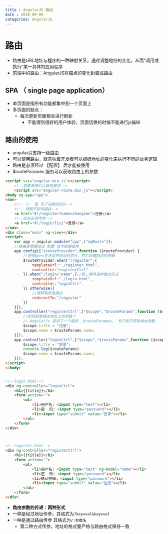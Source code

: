 ```yaml
---
title : AngularJS 路由
date : 2016-09-09
categories: AngularJS
---
```

# 路由
- 路由是URL地址与程序的一种映射关系，通过调整地址的变化，从而“调用或执行”某一具体的应用程序
- 前端中的路由：AngularJS将锚点的变化封装成路由
## SPA （ single page application）
* 单页面是指所有功能都集中到一个页面上
* 多页面的缺点：
   * 每次更新页面都会进行刷新
     * 不能得到很好的用户体验，页面切换的时候不能进行js操纵
## 路由的使用
- angular只支持一级路由
- 可以使用路由，就意味着开发者可以根据地址的变化来执行不同的业务逻辑
- 路由是必须经过 【配置】 后才能被使用
- $routeParames 服务可以获取路由上的参数
```html
<script src="angular.min.js"></script>
    <!--需要单独引入路由模块-->
    <script src="angular-route.min.js"></script>
<body ng-app="app">
<nav>
    <!-- !/  是 为了谷歌的SEO-->
    <!-- 参数不影响路由-->
    <a href="#!/register?name=zhangsan">注册</a>
    <!--此处必须传参-->
    <a href="#!/login/lisi">登录</a>
</nav>
<div class="main" ng-view></div>
<script>
    var app = angular.module("app",["ngRoute"]);
    //路由是需要经过 配置 后才能被使用
    app.config(["$routeProvider",function ($routeProvider) {
        //使用when方法监听地址的变化，然后处理响应的逻辑
        $routeProvider.when("/register",{
            templateUrl:"./register.html",
            controller:"registerCtrl"
        }).when("/login/:name",{//第二种传递参数的形式
            templateUrl:"./login.html",
            controller:"loginCtrl"
        }).otherwise({
            //跳转到其他路由
            redirectTo:"/register"
        })
    }]);
    app.controller("registerCtrl",["$scope","$routeParams",function ($scope,$routeParams) {
        //如何获取路由地址上的参数？
        // AngularJs 提供了一个服务  $routeParames， 专门用于获取地址参数
        $scope.title = "注册";
        $scope.name = $routeParams.name;
    }]);
    app.controller("loginCtrl",["$scope","$routeParams",function ($scope,$routeParams) {
        $scope.title = "登录";
        console.log($routeParams)
		$scope.name = $routeParams.name;
    }]);
</script>
</body>


<!--login.html-->
<div ng-controller="loginCtrl">
    <h1>{{title}}</h1>
    <form action="">
        <ul>
            <li>用户名: <input type="text"></li>
            <li>密  码: <input type="password"></li>
            <li><input type="submit" value="登录"></li>
        </ul>
    </form>
</div>



<!--register.html-->
<div ng-controller="registerCtrl">
    <h1>{{title}}</h1>
    <form action="">
        <ul>
            <li>用户名: <input type="text" ng-model="name"></li>
            <li>密  码: <input type="password"></li>
            <li>确认密码: <input type="password"></li>
            <li><input type="submit" value="注册"></li>
        </ul>
    </form>
</div>
```
* **路由参数的传递：两种形式**
* 一种是经过地址传参，其格式为`?key=val&key=val`
* 一种是通过路由传参 其格式为`/:参数名`
   * 第二种方式传参。地址的格式要严格与路由格式保持一致